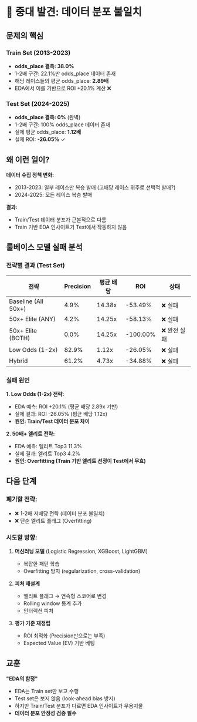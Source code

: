 # 🚨 중대 발견: 데이터 분포 불일치

## 문제의 핵심

### Train Set (2013-2023)
- **odds_place 결측: 38.0%**
- 1-2배 구간: 22.1%만 odds_place 데이터 존재
- 해당 레이스들의 평균 odds_place: **2.89배**
- EDA에서 이를 기반으로 ROI +20.1% 계산 ❌

### Test Set (2024-2025)  
- **odds_place 결측: 0%** (완벽)
- 1-2배 구간: 100% odds_place 데이터 존재
- 실제 평균 odds_place: **1.12배**
- 실제 ROI: **-26.05%** ✓

## 왜 이런 일이?

**데이터 수집 정책 변화:**
- 2013-2023: 일부 레이스만 복승 발매 (고배당 레이스 위주로 선택적 발매?)
- 2024-2025: 모든 레이스 복승 발매

**결과:**
- Train/Test 데이터 분포가 근본적으로 다름
- Train 기반 EDA 인사이트가 Test에서 작동하지 않음

## 룰베이스 모델 실패 분석

### 전략별 결과 (Test Set)

| 전략 | Precision | 평균 배당 | ROI | 상태 |
|------|-----------|----------|-----|------|
| Baseline (All 50x+) | 4.9% | 14.38x | -53.49% | ❌ 실패 |
| 50x+ Elite (ANY) | 4.2% | 14.25x | -58.13% | ❌ 실패 |
| 50x+ Elite (BOTH) | 0.0% | 14.25x | -100.00% | ❌ 완전 실패 |
| Low Odds (1-2x) | 82.9% | 1.12x | -26.05% | ❌ 실패 |
| Hybrid | 61.2% | 4.73x | -34.88% | ❌ 실패 |

### 실패 원인

**1. Low Odds (1-2x) 전략:**
- EDA 예측: ROI +20.1% (평균 배당 2.89x 기반)
- 실제 결과: ROI -26.05% (평균 배당 1.12x)
- **원인: Train/Test 데이터 분포 차이**

**2. 50배+ 엘리트 전략:**
- EDA 예측: 엘리트 Top3 11.3%
- 실제 결과: 엘리트 Top3 4.2%
- **원인: Overfitting (Train 기반 엘리트 선정이 Test에서 무효)**

## 다음 단계

### 폐기할 전략:
- ❌ 1-2배 저배당 전략 (데이터 분포 불일치)
- ❌ 단순 엘리트 플래그 (Overfitting)

### 시도할 방향:
1. **머신러닝 모델** (Logistic Regression, XGBoost, LightGBM)
   - 복잡한 패턴 학습
   - Overfitting 방지 (regularization, cross-validation)

2. **피처 재설계**
   - 엘리트 플래그 → 연속형 스코어로 변경
   - Rolling window 통계 추가
   - 인터랙션 피처

3. **평가 기준 재정립**
   - ROI 최적화 (Precision만으로는 부족)
   - Expected Value (EV) 기반 베팅

## 교훈

**"EDA의 함정"**
- EDA는 Train set만 보고 수행
- Test set은 보지 않음 (look-ahead bias 방지)
- 하지만 Train/Test 분포가 다르면 EDA 인사이트가 무용지물
- **데이터 분포 안정성 검증 필수**
